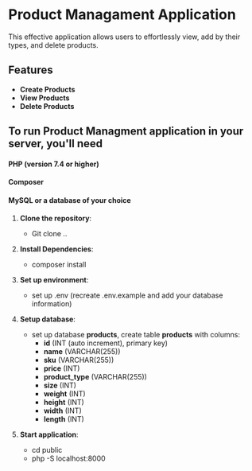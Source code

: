 # Product Managament Application

This effective application allows users to effortlessly view, add by their types, and delete products. 

## Features

- **Create Products**
- **View Products**
- **Delete Products**

## To run Product Managment application in your server, you'll need 

#### PHP (version 7.4 or higher)
#### Composer
#### MySQL or a database of your choice

1. **Clone the repository**:
    - Git clone ..

2. **Install Dependencies**:
    - composer install

3. **Set up environment**:
    - set up .env (recreate .env.example and add your database information)

4. **Setup database**:
    - set up database **products**, create table **products** with columns:
      - **id** (INT (auto increment), primary key)
      - **name** (VARCHAR(255))
      - **sku** (VARCHAR(255))
      - **price** (INT)
      - **product_type** (VARCHAR(255))
      - **size** (INT)
      - **weight** (INT)
      - **height** (INT)
      - **width** (INT)
      - **length** (INT)
        
5. **Start application**:
    - cd public
    - php -S localhost:8000
  
